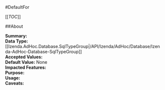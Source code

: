 #DefaultFor

[[_TOC_]]

##About

**Summary:**   
**Data Type:** [[Izenda.AdHoc.Database.SqlTypeGroup|/API/Izenda/AdHoc/Database/Izenda-AdHoc-Database-SqlTypeGroup]]  
**Accepted Values:**   
**Default Value:** None  
**Impacted Features:**   
**Purpose:**   
**Usage:**   
**Caveats:**   

